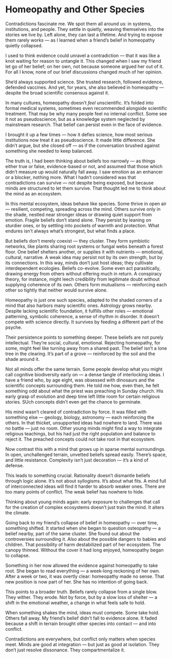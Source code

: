 # Homeopathy and Other Species

Contradictions fascinate me. We spot them all around us: in systems, institutions, and people. They settle in quietly, weaving themselves into the stories we live by. Left alone, they can last a lifetime. And trying to expose them rarely works — as I learned when a friend’s belief in homeopathy quietly collapsed.

I used to think evidence could unravel a contradiction — that it was like a knot waiting for reason to untangle it. This changed when I saw my friend let go of her belief; on her own, not because someone argued her out of it. For all I know, none of our brief discussions changed much of her opinion.

She’d always supported science. She trusted research, followed evidence, defended vaccines. And yet, for years, she also believed in homeopathy — despite the broad scientific consensus against it.

In many cultures, homeopathy doesn’t _feel_ unscientific. It’s folded into formal medical systems, sometimes even recommended alongside scientific treatment. That may be why many people feel no internal conflict. Some see it not as pseudoscience, but as a knowledge system neglected by mainstream research. That belief can persist even in the face of evidence.

I brought it up a few times — how it defies science, how most serious institutions now treat it as pseudoscience. It made little difference. She didn’t argue, but she closed off — as if the conversation brushed against something she needed to keep balanced.

The truth is, I had been thinking about beliefs too narrowly — as things either true or false, evidence-based or not, and assumed that those which didn’t measure up would naturally fall away. I saw emotion as an enhancer or a blocker, nothing more. What I hadn’t considered was that contradictions can survive — not despite being exposed, but because minds are structured to let them survive. That thought led me to think about the mind as an ecosystem.

In this mental ecosystem, ideas behave like species. Some thrive in open air — resilient, competing, spreading across the mind. Others survive only in the shade, nestled near stronger ideas or drawing quiet support from emotion. Fragile beliefs don’t stand alone. They persist by leaning on sturdier ones, or by settling into pockets of warmth and protection. What endures isn’t always what’s strongest, but what finds a place.

But beliefs don’t merely coexist — they cluster. They form symbiotic networks, like plants sharing root systems or fungal webs beneath a forest floor. One belief shelters another, or supplies it with nutrients — emotional, cultural, narrative. A weak idea may persist not by its own strength, but by its connections. In this way, minds don’t just host ideas; they cultivate interdependent ecologies. Beliefs co-evolve. Some even act parasitically, drawing energy from others without offering much in return. A conspiracy theory, for instance, might leech credibility from legitimate doubt without supplying coherence of its own. Others form mutualisms — reinforcing each other so tightly that neither would survive alone.

Homeopathy is just one such species, adapted to the shaded corners of a mind that also harbors many scientific ones. Astrology grows nearby. Despite lacking scientific foundation, it fulfills other roles — emotional patterning, symbolic coherence, a sense of rhythm in disorder. It doesn’t compete with science directly. It survives by feeding a different part of the psyche.

Their persistence points to something deeper. These beliefs are not purely intellectual. They’re social, cultural, emotional. Rejecting homeopathy, for some, might feel like turning away from a shared past. The belief isn’t a lone tree in the clearing. It’s part of a grove — reinforced by the soil and the shade around it.

Not all minds offer the same terrain. Some people develop what you might call cognitive biodiversity early on — a dense tangle of interlocking ideas. I have a friend who, by age eight, was obsessed with dinosaurs and the scientific concepts surrounding them. He told me how, even then, he felt something odd about what the priest was preaching in Sunday church. His early grasp of evolution and deep time left little room for certain religious stories. SUch concepts didn’t even get the chance to germinate.

His mind wasn’t cleared of contradiction by force. It was filled with something else — geology, biology, astronomy — each reinforcing the others. In that thicket, unsupported ideas had nowhere to land. There was no battle — just no room. Other young minds might find a way to integrate religious teachings, but his had just the right population and balance to reject it. The preached concepts could not take root in that ecosystem.

Now contrast this with a mind that grows up in sparse mental surroundings. In open, unchallenged terrain, unvetted beliefs spread easily. There’s space, and little resistance. Complexity isn’t just decoration — it’s a kind of defense.

This leads to something crucial. Rationality doesn’t dismantle beliefs through logic alone. It’s not about syllogisms. It’s about what fits. A mind full of interconnected ideas will find it harder to absorb weaker ones. There are too many points of conflict. The weak belief has nowhere to hide.

Thinking about young minds again: early exposure to challenges that call for the creation of complex ecosystems doesn’t just train the mind. It alters the climate.

Going back to my friend’s collapse of belief in homeopathy — over time, something shifted. It started when she began to question osteopathy — a belief nearby, part of the same cluster. She found out about the controversies surrounding it. Also about the possible dangers to babies and children. That possibility of harm destabilized part of her ecosystem. The canopy thinned. Without the cover it had long enjoyed, homeopathy began to collapse.

Something in her now allowed the evidence against homeopathy to take root. She began to read everything — a week-long reckoning of her own. After a week or two, it was overtly clear: homeopathy made no sense. That new position is now part of her. She has no intention of going back.

This points to a broader truth. Beliefs rarely collapse from a single blow. They wither. They erode. Not by force, but by a slow loss of shelter — a shift in the emotional weather, a change in what feels safe to hold.

When something shakes the mind, ideas must compete. Some take hold. Others fall away. My friend’s belief didn’t fall to evidence alone. It faded because a shift in terrain brought other species into contact — and into conflict.

Contradictions are everywhere, but conflict only matters when species meet. Minds are good at integration — but just as good at isolation. They don’t just resolve dissonance. They compartmentalize it.

